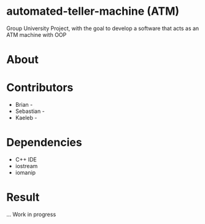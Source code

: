 # automated-teller-machine (ATM)
Group University Project, with the goal to develop a software that acts as an ATM machine with OOP

# About

# Contributors
* Brian -
* Sebastian -
* Kaeleb -

# Dependencies 
* C++ IDE
* iostream
* iomanip

# Result
...
Work in progress 


